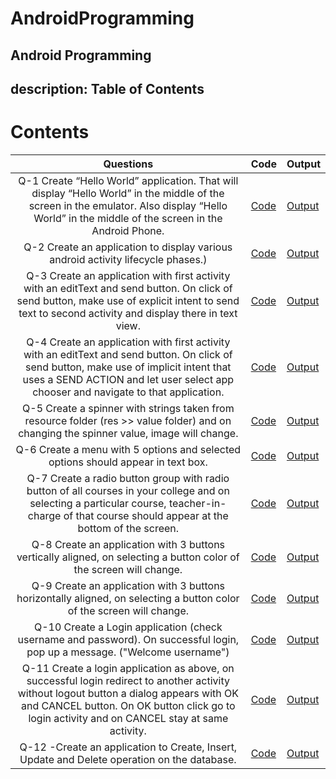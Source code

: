 # AndroidProgramming
Android Programming
---
description: Table of Contents
---

# Contents

| **Questions** | Code | Output |
| :---: | :--- | :--- |
| Q-1 Create “Hello World” application. That will display “Hello World” in the middle of the screen in the emulator. Also display “Hello World” in the middle of the screen in the Android Phone. | [Code](android/q1.md#code) | [Output](android/q1.md#output) |
| Q-2 Create an application to display various android activity lifecycle phases.) | [Code](android/q2.md#code) | [Output](android/q2.md#output) |
| Q-3 Create an application with first activity with an editText and send button. On click of send button, make use of explicit intent to send text to second activity and display there in text view. | [Code](android/q3.md#code) | [Output](android/q3.md#output) |
| Q-4 Create an application with first activity with an editText and send button. On click of send button, make use of implicit intent that uses a SEND ACTION and let user select app chooser and navigate to that application. | [Code](android/q4.md#code) | [Output](android/q4.md#output) |
| Q-5 Create a spinner with strings taken from resource folder \(res &gt;&gt; value folder\) and on changing the spinner value, image will change. | [Code](android/q5.md#code) | [Output](android/q5.md#output) |
| Q-6 Create a menu with 5 options and selected options should appear in text box. | [Code](android/q6.md#code) | [Output](android/q6.md#output) |
| Q-7 Create a radio button group with radio button of all courses in your college and on selecting a particular course, teacher-in-charge of that course should appear at the bottom of the screen. | [Code](android/q7.md#code) | [Output](android/q7.md#output) |
| Q-8 Create an application with 3 buttons vertically aligned, on selecting a button color of the screen will change. | [Code](android/q8.md#code) | [Output](android/q8.md#output) |
| Q-9 Create an application with 3 buttons horizontally aligned, on selecting a button color of the screen will change. | [Code](android/q9.md#code) | [Output](android/q9.md#output) |
| Q-10 Create a Login application \(check username and password\). On successful login, pop up a message. \("Welcome username"\) | [Code](android/q10.md#code) | [Output](android/q10.md#output) |
| Q-11 Create a login application as above, on successful login redirect to another activity without logout button a dialog appears with OK and CANCEL button. On OK button click go to login activity and on CANCEL stay at same activity. | [Code](android/q11.md#code) | [Output](android/q11.md#output) |
| Q-12 -Create an application to Create, Insert, Update and Delete operation on the database. | [Code](android/q12.md#code) | [Output](android/q12.md#output) |

